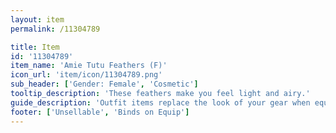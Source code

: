 ```yaml
---
layout: item
permalink: /11304789

title: Item
id: '11304789'
item_name: 'Amie Tutu Feathers (F)'
icon_url: 'item/icon/11304789.png'
sub_header: ['Gender: Female', 'Cosmetic']
tooltip_description: 'These feathers make you feel light and airy.'
guide_description: 'Outfit items replace the look of your gear when equipped.'
footer: ['Unsellable', 'Binds on Equip']
---
```

